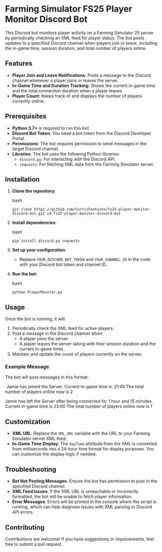 Farming Simulator FS25 Player Monitor Discord Bot
=================================================

This Discord bot monitors player activity on a Farming Simulator 25 server by periodically checking an XML feed for player status. The bot posts updates to a specified Discord channel when players join or leave, including the in-game time, session duration, and total number of players online.

Features
--------

-   **Player Join and Leave Notifications**: Posts a message to the Discord channel whenever a player joins or leaves the server.
-   **In-Game Time and Duration Tracking**: Shows the current in-game time and the total connection duration when a player leaves.
-   **Player Count**: Keeps track of and displays the number of players currently online.

Prerequisites
-------------

-   **Python 3.7+** is required to run this bot.
-   **Discord Bot Token**: You need a bot token from the Discord Developer Portal.
-   **Permissions**: The bot requires permission to send messages in the target Discord channel.
-   **Libraries**: The bot uses the following Python libraries:
    -   `discord.py`: For interacting with the Discord API.
    -   `requests`: For fetching XML data from the Farming Simulator server.

Installation
------------

1.  **Clone the repository**:

    bash

    `git clone https://github.com/CurtisFeatures/fs25-player-monitor-discord-bot.git
    cd fs25-player-monitor-discord-bot`

2.  **Install dependencies**:

    bash

    `pip install discord.py requests`

3.  **Set up your configuration**:

    -   Replace `YOUR_DISCORD_BOT_TOKEN` and `YOUR_CHANNEL_ID` in the code with your Discord bot token and channel ID.
      
4.  **Run the bot**:

    bash


    `python PlayerMonitor.py`

Usage
-----

Once the bot is running, it will:

1.  Periodically check the XML feed for active players.
2.  Post a message in the Discord channel when:
    -   A player joins the server.
    -   A player leaves the server (along with their session duration and the current in-game time).
3.  Maintain and update the count of players currently on the server.

### Example Message

The bot will post messages in this format:

`Jamie has joined the Server.
Current In-game time is: 21:45
The total number of players online now is 2

Jamie has left the Server after being connected for 1 hour and 15 minutes.
Current in-game time is 23:00
The total number of players online now is 1`


Customization
-------------

-   **XML URL**: Replace the `XML_URL` variable with the URL to your Farming Simulator server XML feed.
-   **In-Game Time Display**: The `dayTime` attribute from the XML is converted from milliseconds into a 24-hour time format for display purposes. You can customize the display logic if needed.

Troubleshooting
---------------

-   **Bot Not Posting Messages**: Ensure the bot has permission to post in the specified Discord channel.
-   **XML Feed Issues**: If the XML URL is unreachable or incorrectly formatted, the bot will be unable to fetch player information.
-   **Error Messages**: Errors will be printed in the console where the script is running, which can help diagnose issues with XML parsing or Discord API errors.

Contributing
------------

Contributions are welcome! If you have suggestions or improvements, feel free to submit a pull request.
